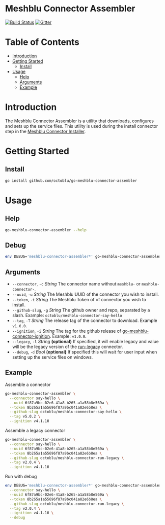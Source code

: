 # Meshblu Connector Assembler

[![Build Status](https://travis-ci.org/octoblu/go-meshblu-connector-assembler.svg)](https://travis-ci.org/octoblu/go-meshblu-connector-assembler)
[![Gitter](https://badges.gitter.im/octoblu/help.svg)](https://gitter.im/octoblu/help)

# Table of Contents

* [Introduction](#introduction)
* [Getting Started](#getting-started)
  * [Install](#install)
* [Usage](#usage)
  * [Help](#help)
  * [Arguments](#arguments)
  * [Example](#example)

# Introduction

The Meshblu Connector Assembler is a utility that downloads, configures and sets up the service files. This utility is used during the install connector step in the [Meshblu Connector Installer](https://github.com/octoblu/electron-meshblu-connector-installer).

# Getting Started

## Install

```bash
go install github.com/octoblu/go-meshblu-connector-assembler
```

# Usage

## Help

```bash
go-meshblu-connector-assembler --help
```

## Debug

```bash
env DEBUG='meshblu-connector-assembler*' go-meshblu-connector-assembler
```

## Arguments

* `--connector`, `-c` *String* The connector name without `meshblu-` or `meshblu-connector-`.
* `--uuid`, `-u` *String* The Meshblu UUID of the connector you wish to install.
* `--token`, `-t` *String* The Meshblu Token of of connector you wish to install.
* `--github-slug`, `-g` *String* The github owner and repo, separated by a slash. Example: `octoblu/meshblu-connector-say-hello`
* `--tag`, `-T` *String* The release tag of the connector to download. Example `v1.0.0`.
* `--ignition`, `-i` *String* The tag for the github release of [go-meshblu-connector-ignition](https://github.com/octoblu/go-meshblu-connector-ignition). Example: `v1.0.0`.
* `--legacy`, `-l` *String* **(optional)** If specified, it will enable legacy and value will be the legacy version of the [run-legacy](https://github.com/octoblu/meshblu-connector-run-legacy) connector.
* `--debug`, `-d` *Bool* **(optional)** If specified this will wait for user input when setting up the service files on windows.

## Example

Assemble a connector

```bash
go-meshblu-connector-assembler \
  --connector say-hello \
  --uuid 6f87a9bc-02e6-41a8-b265-a1a58b8e569a \
  --token 8b265a1a55696f87a9bc041a82e6b8ea \
  --github-slug octoblu/meshblu-connector-say-hello \
  --tag v5.0.2 \
  --ignition v4.1.10
```

Assemble a legacy connector

```bash
go-meshblu-connector-assembler \
  --connector say-hello \
  --uuid 6f87a9bc-02e6-41a8-b265-a1a58b8e569a \
  --token 8b265a1a55696f87a9bc041a82e6b8ea \
  --github-slug octoblu/meshblu-connector-run-legacy \
  --tag v2.0.4 \
  --ignition v4.1.10
```

Run with debug

```bash
env DEBUG='meshblu-connector-assembler*' go-meshblu-connector-assembler \
  --connector say-hello \
  --uuid 6f87a9bc-02e6-41a8-b265-a1a58b8e569a \
  --token 8b265a1a55696f87a9bc041a82e6b8ea \
  --github-slug octoblu/meshblu-connector-run-legacy \
  --tag v2.0.4 \
  --ignition v4.1.10 \
  --debug
```
